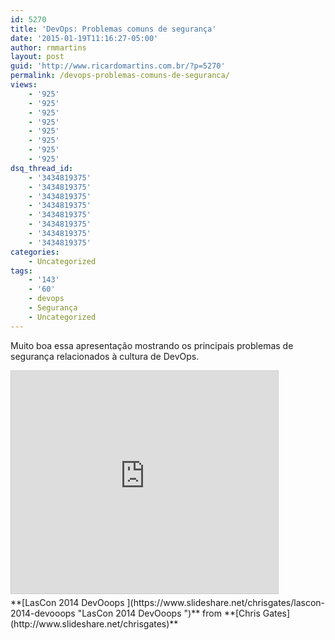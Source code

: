 ```yaml
---
id: 5270
title: 'DevOps: Problemas comuns de segurança'
date: '2015-01-19T11:16:27-05:00'
author: rmmartins
layout: post
guid: 'http://www.ricardomartins.com.br/?p=5270'
permalink: /devops-problemas-comuns-de-seguranca/
views:
    - '925'
    - '925'
    - '925'
    - '925'
    - '925'
    - '925'
    - '925'
    - '925'
dsq_thread_id:
    - '3434819375'
    - '3434819375'
    - '3434819375'
    - '3434819375'
    - '3434819375'
    - '3434819375'
    - '3434819375'
    - '3434819375'
categories:
    - Uncategorized
tags:
    - '143'
    - '60'
    - devops
    - Segurança
    - Uncategorized
---
```


Muito boa essa apresentação mostrando os principais problemas de segurança relacionados à cultura de DevOps.

<iframe allowfullscreen="" frameborder="0" height="356" loading="lazy" marginheight="0" marginwidth="0" scrolling="no" src="https://www.slideshare.net/slideshow/embed_code/key/qIJatoUU0Cpdg0" style="border:1px solid #CCC; border-width:1px; margin-bottom:5px; max-width: 100%;" width="427"> </iframe>

<div style="margin-bottom:5px">  **[LasCon 2014 DevOoops ](https://www.slideshare.net/chrisgates/lascon-2014-devooops "LasCon 2014 DevOoops ")**  from **[Chris Gates](http://www.slideshare.net/chrisgates)** </div>